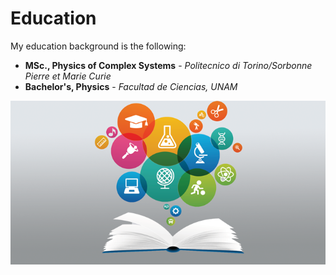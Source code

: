# Education

My education background is the following:

- **MSc., Physics of Complex Systems** - _Politecnico di Torino/Sorbonne Pierre et Marie Curie_
- **Bachelor's, Physics** - _Facultad de Ciencias, UNAM_

![Science](images/if_open-science.png)